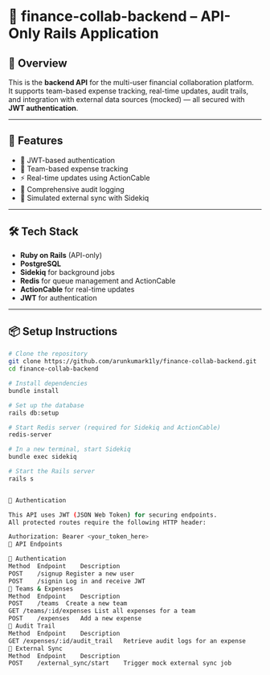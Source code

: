 # 📘 finance-collab-backend – API-Only Rails Application

## 🧭 Overview

This is the **backend API** for the multi-user financial collaboration platform.  
It supports team-based expense tracking, real-time updates, audit trails, and integration with external data sources (mocked) — all secured with **JWT authentication**.

---

## 🚀 Features

- 🔐 JWT-based authentication
- 👥 Team-based expense tracking
- ⚡ Real-time updates using ActionCable
- 🧾 Comprehensive audit logging
- 🔁 Simulated external sync with Sidekiq

---

## 🛠️ Tech Stack

- **Ruby on Rails** (API-only)
- **PostgreSQL**
- **Sidekiq** for background jobs
- **Redis** for queue management and ActionCable
- **ActionCable** for real-time updates
- **JWT** for authentication

---

## 📦 Setup Instructions

```bash
# Clone the repository
git clone https://github.com/arunkumark1ly/finance-collab-backend.git
cd finance-collab-backend

# Install dependencies
bundle install

# Set up the database
rails db:setup

# Start Redis server (required for Sidekiq and ActionCable)
redis-server

# In a new terminal, start Sidekiq
bundle exec sidekiq

# Start the Rails server
rails s


🔐 Authentication

This API uses JWT (JSON Web Token) for securing endpoints.
All protected routes require the following HTTP header:

Authorization: Bearer <your_token_here>
📡 API Endpoints

🔑 Authentication
Method	Endpoint	Description
POST	/signup	Register a new user
POST	/signin	Log in and receive JWT
👥 Teams & Expenses
Method	Endpoint	Description
POST	/teams	Create a new team
GET	/teams/:id/expenses	List all expenses for a team
POST	/expenses	Add a new expense
🧾 Audit Trail
Method	Endpoint	Description
GET	/expenses/:id/audit_trail	Retrieve audit logs for an expense
🔁 External Sync
Method	Endpoint	Description
POST	/external_sync/start	Trigger mock external sync job
